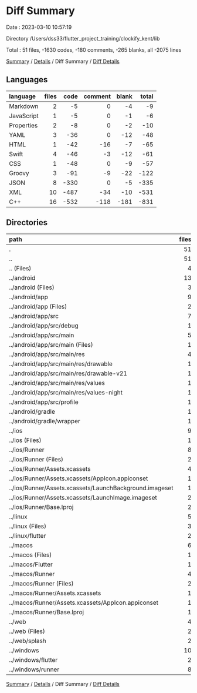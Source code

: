 # Diff Summary

Date : 2023-03-10 10:57:19

Directory /Users/dss33/flutter_project_training/clockify_kent/lib

Total : 51 files,  -1630 codes, -180 comments, -265 blanks, all -2075 lines

[Summary](results.md) / [Details](details.md) / Diff Summary / [Diff Details](diff-details.md)

## Languages
| language | files | code | comment | blank | total |
| :--- | ---: | ---: | ---: | ---: | ---: |
| Markdown | 2 | -5 | 0 | -4 | -9 |
| JavaScript | 1 | -5 | 0 | -1 | -6 |
| Properties | 2 | -8 | 0 | -2 | -10 |
| YAML | 3 | -36 | 0 | -12 | -48 |
| HTML | 1 | -42 | -16 | -7 | -65 |
| Swift | 4 | -46 | -3 | -12 | -61 |
| CSS | 1 | -48 | 0 | -9 | -57 |
| Groovy | 3 | -91 | -9 | -22 | -122 |
| JSON | 8 | -330 | 0 | -5 | -335 |
| XML | 10 | -487 | -34 | -10 | -531 |
| C++ | 16 | -532 | -118 | -181 | -831 |

## Directories
| path | files | code | comment | blank | total |
| :--- | ---: | ---: | ---: | ---: | ---: |
| . | 51 | -1,630 | -180 | -265 | -2,075 |
| .. | 51 | -1,630 | -180 | -265 | -2,075 |
| .. (Files) | 4 | -38 | 0 | -14 | -52 |
| ../android | 13 | -222 | -41 | -31 | -294 |
| ../android (Files) | 3 | -39 | -2 | -10 | -51 |
| ../android/app | 9 | -178 | -39 | -20 | -237 |
| ../android/app (Files) | 2 | -102 | -7 | -13 | -122 |
| ../android/app/src | 7 | -76 | -32 | -7 | -115 |
| ../android/app/src/debug | 1 | -4 | -4 | -1 | -9 |
| ../android/app/src/main | 5 | -68 | -24 | -5 | -97 |
| ../android/app/src/main (Files) | 1 | -28 | -6 | -1 | -35 |
| ../android/app/src/main/res | 4 | -40 | -18 | -4 | -62 |
| ../android/app/src/main/res/drawable | 1 | -9 | 0 | -1 | -10 |
| ../android/app/src/main/res/drawable-v21 | 1 | -9 | 0 | -1 | -10 |
| ../android/app/src/main/res/values | 1 | -13 | -9 | -1 | -23 |
| ../android/app/src/main/res/values-night | 1 | -9 | -9 | -1 | -19 |
| ../android/app/src/profile | 1 | -4 | -4 | -1 | -9 |
| ../android/gradle | 1 | -5 | 0 | -1 | -6 |
| ../android/gradle/wrapper | 1 | -5 | 0 | -1 | -6 |
| ../ios | 9 | -257 | -2 | -10 | -269 |
| ../ios (Files) | 1 | -7 | 0 | 0 | -7 |
| ../ios/Runner | 8 | -250 | -2 | -10 | -262 |
| ../ios/Runner (Files) | 2 | -13 | 0 | -3 | -16 |
| ../ios/Runner/Assets.xcassets | 4 | -169 | 0 | -5 | -174 |
| ../ios/Runner/Assets.xcassets/AppIcon.appiconset | 1 | -122 | 0 | -1 | -123 |
| ../ios/Runner/Assets.xcassets/LaunchBackground.imageset | 1 | -21 | 0 | -1 | -22 |
| ../ios/Runner/Assets.xcassets/LaunchImage.imageset | 2 | -26 | 0 | -3 | -29 |
| ../ios/Runner/Base.lproj | 2 | -68 | -2 | -2 | -72 |
| ../linux | 5 | -94 | -27 | -38 | -159 |
| ../linux (Files) | 3 | -86 | -18 | -27 | -131 |
| ../linux/flutter | 2 | -8 | -9 | -11 | -28 |
| ../macos | 6 | -452 | -3 | -12 | -467 |
| ../macos (Files) | 1 | -7 | 0 | 0 | -7 |
| ../macos/Flutter | 1 | -14 | -3 | -4 | -21 |
| ../macos/Runner | 4 | -431 | 0 | -8 | -439 |
| ../macos/Runner (Files) | 2 | -20 | 0 | -6 | -26 |
| ../macos/Runner/Assets.xcassets | 1 | -68 | 0 | -1 | -69 |
| ../macos/Runner/Assets.xcassets/AppIcon.appiconset | 1 | -68 | 0 | -1 | -69 |
| ../macos/Runner/Base.lproj | 1 | -343 | 0 | -1 | -344 |
| ../web | 4 | -130 | -16 | -18 | -164 |
| ../web (Files) | 2 | -77 | -16 | -8 | -101 |
| ../web/splash | 2 | -53 | 0 | -10 | -63 |
| ../windows | 10 | -437 | -91 | -142 | -670 |
| ../windows/flutter | 2 | -11 | -9 | -11 | -31 |
| ../windows/runner | 8 | -426 | -82 | -131 | -639 |

[Summary](results.md) / [Details](details.md) / Diff Summary / [Diff Details](diff-details.md)